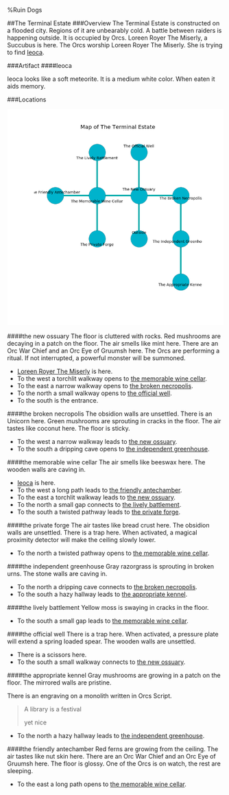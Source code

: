 %Ruin Dogs

##The Terminal Estate
###Overview
The Terminal Estate is constructed on a flooded city. Regions of it are unbearably cold. A battle between raiders is happening outside. It is occupied by Orcs. <a name="Loreen-Royer-The-Miserly"></a>Loreen Royer The Miserly, a Succubus is here. The Orcs worship Loreen Royer The Miserly. She  is trying to find [Ieoca](#Ieoca). 



###Artifact
####<a name="Ieoca"></a>Ieoca


Ieoca looks like a soft meteorite. It is a medium white color. When eaten it aids memory. 





###Locations


![](../v2/images/The-Terminal-Estate.png)

####<a name="the-new-ossuary"></a>the new ossuary
The floor is cluttered with rocks. Red mushrooms are decaying in a patch on the floor. The air smells like mint here. There are an Orc War Chief and an Orc Eye of Gruumsh here. The Orcs are performing a ritual. If not interrupted, a powerful monster will be summoned. 



* [Loreen Royer The Miserly](#Loreen-Royer-The-Miserly) is here.
* To the west a torchlit walkway opens to [the memorable wine cellar](#the-memorable-wine-cellar).
* To the east a narrow walkway opens to [the broken necropolis](#the-broken-necropolis).
* To the north a small walkway opens to [the official well](#the-official-well).
* To the south is the entrance.


####<a name="the-broken-necropolis"></a>the broken necropolis
The obsidion walls are unsettled. There is an Unicorn here. Green mushrooms are sprouting in cracks in the floor. The air tastes like coconut here. The floor is sticky. 



* To the west a narrow walkway leads to [the new ossuary](#the-new-ossuary).
* To the south a dripping cave opens to [the independent greenhouse](#the-independent-greenhouse).


####<a name="the-memorable-wine-cellar"></a>the memorable wine cellar
The air smells like beeswax here. The wooden walls are caving in. 



* [Ieoca](#Ieoca) is here.
* To the west a long path leads to [the friendly antechamber](#the-friendly-antechamber).
* To the east a torchlit walkway leads to [the new ossuary](#the-new-ossuary).
* To the north a small gap connects to [the lively battlement](#the-lively-battlement).
* To the south a twisted pathway leads to [the private forge](#the-private-forge).


####<a name="the-private-forge"></a>the private forge
The air tastes like bread crust here. The obsidion walls are unsettled. There is a trap here. When activated, a magical proximity detector will make the ceiling slowly lower. 



* To the north a twisted pathway opens to [the memorable wine cellar](#the-memorable-wine-cellar).


####<a name="the-independent-greenhouse"></a>the independent greenhouse
Gray razorgrass is sprouting in broken urns. The stone walls are caving in. 



* To the north a dripping cave connects to [the broken necropolis](#the-broken-necropolis).
* To the south a hazy hallway leads to [the appropriate kennel](#the-appropriate-kennel).


####<a name="the-lively-battlement"></a>the lively battlement
Yellow moss is swaying in cracks in the floor. 



* To the south a small gap leads to [the memorable wine cellar](#the-memorable-wine-cellar).


####<a name="the-official-well"></a>the official well
There is a trap here. When activated, a pressure plate will extend a spring loaded spear. The wooden walls are unsettled. 



* There is a scissors here.
* To the south a small walkway connects to [the new ossuary](#the-new-ossuary).


####<a name="the-appropriate-kennel"></a>the appropriate kennel
Gray mushrooms are growing in a patch on the floor. The mirrored walls are pristine. 

There is an engraving on a monolith written in Orcs Script. 

> A library is a festival
>
> yet nice
>


* To the north a hazy hallway leads to [the independent greenhouse](#the-independent-greenhouse).


####<a name="the-friendly-antechamber"></a>the friendly antechamber
Red ferns are growing from the ceiling. The air tastes like nut skin here. There are an Orc War Chief and an Orc Eye of Gruumsh here. The floor is glossy. One of the Orcs is on watch, the rest are sleeping. 



* To the east a long path opens to [the memorable wine cellar](#the-memorable-wine-cellar).


